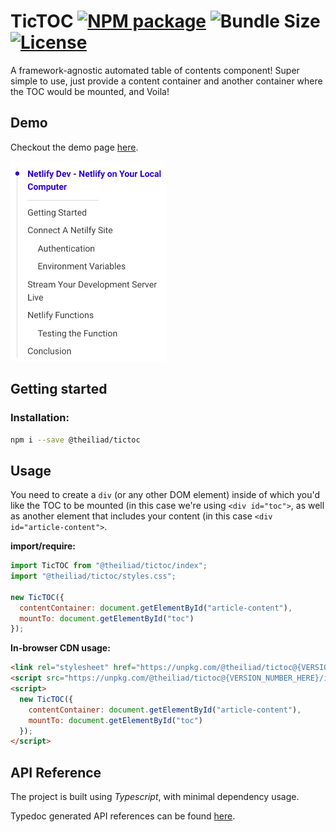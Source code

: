 # TicTOC [![NPM package](https://img.shields.io/npm/v/@theiliad/tictoc.svg)](https://www.npmjs.com/package/@theiliad/tictoc) ![Bundle Size](https://img.shields.io/badge/bundle%20size-<3kb-brightgreen.svg) [![License](https://img.shields.io/npm/l/@theiliad/tictoc.svg)](https://github.com/GopherLabsLtd/ticTOC/blob/master/LICENSE.md)

A framework-agnostic automated table of contents component! Super simple to use, just provide a content container and another container where the TOC would be mounted, and Voila!

## Demo
Checkout the demo page [here](https://tictoc.netlify.com/).

<img src="./docs/preview.png" width="250" />

## Getting started

### Installation:
```bash
npm i --save @theiliad/tictoc
```

## Usage
You need to create a `div` (or any other DOM element) inside of which you'd like the TOC to be mounted (in this case we're using `<div id="toc">`, as well as another element that includes your content (in this case `<div id="article-content">`.

**import/require:**
```js
import TicTOC from "@theiliad/tictoc/index";
import "@theiliad/tictoc/styles.css";

new TicTOC({
  contentContainer: document.getElementById("article-content"),
  mountTo: document.getElementById("toc")
});
```

**In-browser CDN usage:**
```html
<link rel="stylesheet" href="https://unpkg.com/@theiliad/tictoc@{VERSION_NUMBER_HERE}/styles.css">
<script src="https://unpkg.com/@theiliad/tictoc@{VERSION_NUMBER_HERE}/index.browser.js"></script>
<script>
  new TicTOC({
    contentContainer: document.getElementById("article-content"),
    mountTo: document.getElementById("toc")
  });
</script>
```

## API Reference
The project is built using *Typescript*, with minimal dependency usage.

Typedoc generated API references can be found [here](https://tictoc.netlify.com/api-reference).
